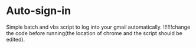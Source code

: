 # Auto-sign-in
Simple batch and vbs script to log into your gmail automatically.
!!!!!!change the code before running(the location of chrome and the script should be edited).
